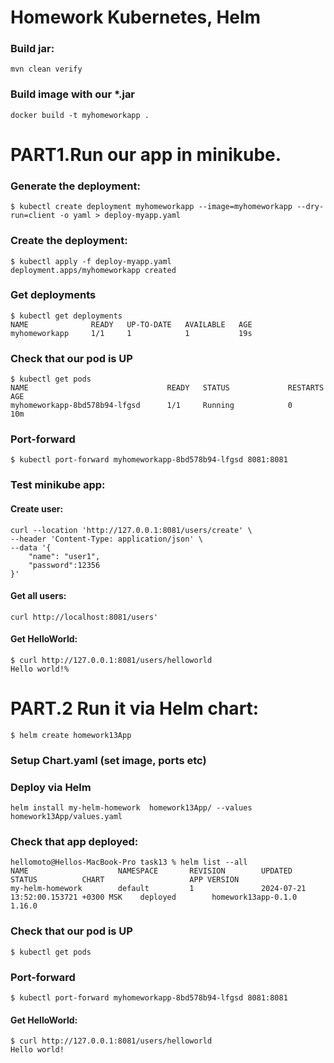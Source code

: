 # Homework Kubernetes, Helm

### Build jar:
```
mvn clean verify
```

### Build image with our *.jar

```
docker build -t myhomeworkapp .
```

# PART1.Run our app in minikube.

### Generate the deployment:
```
$ kubectl create deployment myhomeworkapp --image=myhomeworkapp --dry-run=client -o yaml > deploy-myapp.yaml
```

### Create the deployment:
```
$ kubectl apply -f deploy-myapp.yaml
deployment.apps/myhomeworkapp created
```


### Get deployments
```
$ kubectl get deployments
NAME              READY   UP-TO-DATE   AVAILABLE   AGE
myhomeworkapp     1/1     1            1           19s
```

### Check that our pod is UP
```
$ kubectl get pods
NAME                               READY   STATUS             RESTARTS   AGE
myhomeworkapp-8bd578b94-lfgsd      1/1     Running            0          10m
```

### Port-forward
```
$ kubectl port-forward myhomeworkapp-8bd578b94-lfgsd 8081:8081
```

### Test minikube app:

#### Create user:
```
curl --location 'http://127.0.0.1:8081/users/create' \
--header 'Content-Type: application/json' \
--data '{
    "name": "user1",
    "password":12356
}'
```
#### Get all users:
```
curl http://localhost:8081/users'
```

#### Get HelloWorld:
```
$ curl http://127.0.0.1:8081/users/helloworld
Hello world!%
```



# PART.2  Run it via Helm chart:
```$ helm create homework13App ```

### Setup Chart.yaml (set image, ports etc)

### Deploy via Helm
```
helm install my-helm-homework  homework13App/ --values homework13App/values.yaml
```

### Check that app deployed:
```
hellomoto@Hellos-MacBook-Pro task13 % helm list --all                                                                 
NAME                    NAMESPACE       REVISION        UPDATED                                 STATUS          CHART                   APP VERSION
my-helm-homework        default         1               2024-07-21 13:52:00.153721 +0300 MSK    deployed        homework13app-0.1.0     1.16.0     
```

### Check that our pod is UP
```
$ kubectl get pods
```

### Port-forward
```
$ kubectl port-forward myhomeworkapp-8bd578b94-lfgsd 8081:8081
```

#### Get HelloWorld:
```
$ curl http://127.0.0.1:8081/users/helloworld
Hello world!
```

